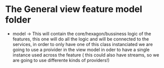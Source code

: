 # The General view feature model folder

* model -> This will contain the core/hexagon/bussiness logic of the features, this one will do all the logic and will be connected to the services, in order to only have one of this class instanciated we are going to use a proivider in the view model in oder to have a single instance used across the feature ( this could also have streams, so we are going to use differente kinds of providers!)
